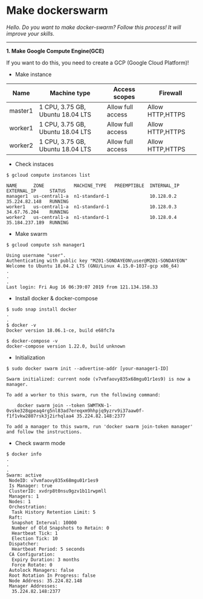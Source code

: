 # Make dockerswarm

*Hello. Do you want to make docker-swarm?
Follow this process!
It will improve your skills.*

-----

**1. Make Google Compute Engine(GCE)** 

If you want to do this, you need to create a GCP (Google Cloud Platform)!


- Make instance

| Name                  | Machine type        | Access scopes     | Firewall |
|-------------------    | -------------------| -------------------| -------------------|
| master1  | 1 CPU, 3.75 GB, Ubuntu 18.04 LTS | Allow full access | Allow HTTP,HTTPS |
| worker1  | 1 CPU, 3.75 GB, Ubuntu 18.04 LTS | Allow full access | Allow HTTP,HTTPS |
| worker2  | 1 CPU, 3.75 GB, Ubuntu 18.04 LTS | Allow full access | Allow HTTP,HTTPS |

- Check instaces
```
$ gcloud compute instances list

NAME      ZONE           MACHINE_TYPE   PREEMPTIBLE  INTERNAL_IP  EXTERNAL_IP     STATUS
manager1  us-central1-a  n1-standard-1               10.128.0.2   35.224.82.148   RUNNING
worker1   us-central1-a  n1-standard-1               10.128.0.3   34.67.76.204    RUNNING
worker2   us-central1-a  n1-standard-1               10.128.0.4   35.184.237.189  RUNNING

```

- Make swarm
```
$ gcloud compute ssh manager1

Using username "user".
Authenticating with public key "MZ01-SONDAYEON\user@MZ01-SONDAYEON"
Welcome to Ubuntu 18.04.2 LTS (GNU/Linux 4.15.0-1037-gcp x86_64)
.
.
.
Last login: Fri Aug 16 06:39:07 2019 from 121.134.158.33

```
- Install docker & docker-compose 
```
$ sudo snap install docker
.
.
$ docker -v
Docker version 18.06.1-ce, build e68fc7a

$ docker-compose -v
docker-compose version 1.22.0, build unknown
```

- Initialization
```
$ sudo docker swarm init --advertise-addr [your-manager1-ID]

Swarm initialized: current node (v7vmfaovy835x68mgu01r1es9) is now a manager.

To add a worker to this swarm, run the following command:

    docker swarm join --token SWMTKN-1-0vske328qpeaq4rg5nl83ad7ereqxm9hhpjq9yzrv9i37aaw0f-f1f1vkw2807rsk3j2irhqlaa4 35.224.82.148:2377

To add a manager to this swarm, run 'docker swarm join-token manager' and follow the instructions.
```
- Check swarm mode 
```
$ docker info
.
.
.
Swarm: active
 NodeID: v7vmfaovy835x68mgu01r1es9
 Is Manager: true
 ClusterID: xvdrp8t0nsu9gzv1b11rwpmll
 Managers: 1
 Nodes: 1
 Orchestration:
  Task History Retention Limit: 5
 Raft:
  Snapshot Interval: 10000
  Number of Old Snapshots to Retain: 0
  Heartbeat Tick: 1
  Election Tick: 10
 Dispatcher:
  Heartbeat Period: 5 seconds
 CA Configuration:
  Expiry Duration: 3 months
  Force Rotate: 0
 Autolock Managers: false
 Root Rotation In Progress: false
 Node Address: 35.224.82.148
 Manager Addresses:
  35.224.82.148:2377
```
